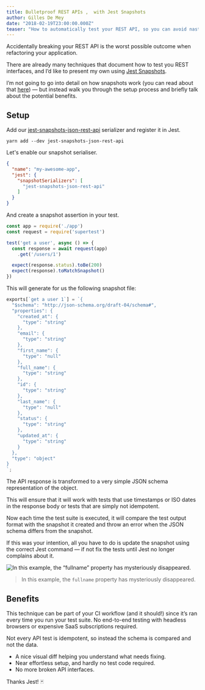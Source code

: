 ```yaml
---
title: Bulletproof REST APIs ,  with Jest Snapshots
author: Gilles De Mey
date: "2018-02-19T23:00:00.000Z"
teaser: "How to automatically test your REST API, so you can avoid nasty surprises by accidentally breaking your interface 😱."
---
```


Accidentally breaking your REST API is the worst possible outcome when refactoring your application.

There are already many techniques that document how to test you REST interfaces, and I’d like to present my own using [Jest Snapshots](https://facebook.github.io/jest/docs/en/snapshot-testing.html).

I’m not going to go into detail on how snapshots work (you can read about that [here](https://facebook.github.io/jest/blog/2016/07/27/jest-14.html)) — but instead walk you through the setup process and briefly talk about the potential benefits.

## Setup

Add our [jest-snapshots-json-rest-api](https://github.com/gillesdemey/jest-snapshots-json-rest-api) serializer and register it in Jest.

`yarn add --dev jest-snapshots-json-rest-api`

Let's enable our snapshot serialiser.

```json
{
  "name": "my-awesome-app",
  "jest": {
    "snapshotSerializers": [
      "jest-snapshots-json-rest-api"
    ]
  }
}
```

And create a snapshot assertion in your test.

```javascript
const app = require('./app')
const request = require('supertest')

test('get a user', async () => {
  const response = await request(app)
    .get('/users/1')

  expect(response.status).toBe(200)
  expect(response).toMatchSnapshot()
})
```

This will generate for us the following snapshot file:

```javascript
exports[`get a user 1`] = `{
  "$schema": "http://json-schema.org/draft-04/schema#",
  "properties": {
    "created_at": {
      "type": "string"
    },
    "email": {
      "type": "string"
    },
    "first_name": {
      "type": "null"
    },
    "full_name": {
      "type": "string"
    },
    "id": {
      "type": "string"
    },
    "last_name": {
      "type": "null"
    },
    "status": {
      "type": "string"
    },
    "updated_at": {
      "type": "string"
    }
  },
  "type": "object"
}
`;
```

The API response is transformed to a very simple JSON schema representation of the object.

This will ensure that it will work with tests that use timestamps or ISO dates in the response body or tests that are simply not idempotent.

Now each time the test suite is executed, it will compare the test output format with the snapshot it created and throw an error when the JSON schema differs from the snapshot.

If this was your intention, all you have to do is update the snapshot using the correct Jest command — if not fix the tests until Jest no longer complains about it.

![In this example, the “fullname” property has mysteriously disappeared.](https://cdn-images-1.medium.com/max/2000/1*Kf_2M0vIsX755NWjlgY0XQ.png)
> In this example, the `fullname` property has mysteriously disappeared.

## Benefits

This technique can be part of your CI workflow (and it should!) since it’s ran every time you run your test suite. No end-to-end testing with headless browsers or expensive SaaS subscriptions required.

Not every API test is idempotent, so instead the schema is compared and not the data.

* A nice visual diff helping you understand what needs fixing.
* Near effortless setup, and hardly no test code required.
* No more broken API interfaces.

Thanks Jest! 🃏

